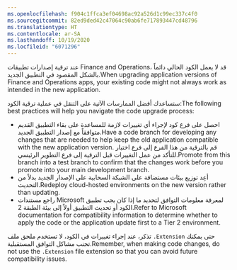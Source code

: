 ```yaml
---
ms.openlocfilehash: f904c1ffca3ef04698ac92a526d1c99ec337c4f0
ms.sourcegitcommit: 82ed9ded42c47064c90ab6fe717893447cd48796
ms.translationtype: HT
ms.contentlocale: ar-SA
ms.lasthandoff: 10/19/2020
ms.locfileid: "6071296"
---
```


<span data-ttu-id="a8d22-101">عند ترقية إصدارات تطبيقات Finance and Operations، قد لا يعمل الكود الحالي دائماً بالشكل المقصود في التطبيق الجديد.</span><span class="sxs-lookup"><span data-stu-id="a8d22-101">When upgrading application versions of Finance and Operations apps, your existing code might not always work as intended in the new application.</span></span>

<span data-ttu-id="a8d22-102">ستساعدك أفضل الممارسات الآتية على التنقل في عملية ترقية الكود:</span><span class="sxs-lookup"><span data-stu-id="a8d22-102">The following best practices will help you navigate the code upgrade process:</span></span>

-    <span data-ttu-id="a8d22-103">احصل على فرع كود لإجراء أي تغييرات لازمة للمساعدة على بقاء التطبيق القديم متوافقاً مع إصدار التطبيق الجديد.</span><span class="sxs-lookup"><span data-stu-id="a8d22-103">Have a code branch for developing any changes that are needed to help keep the old application compatible with the new application version.</span></span> <span data-ttu-id="a8d22-104">قم بالترقية من هذا الفرع إلى فرع اختبار للتأكد من عمل التغييرات قبل الترقية إلى فرع التطوير الرئيسي.</span><span class="sxs-lookup"><span data-stu-id="a8d22-104">Promote from this branch into a test branch to confirm that the changes work before you promote into your main development branch.</span></span>
-   <span data-ttu-id="a8d22-105">أعِد توزيع بيئات مستضافة على الشبكة السحابية على الإصدار الجديد بدلاً من التحديث.</span><span class="sxs-lookup"><span data-stu-id="a8d22-105">Redeploy cloud-hosted environments on the new version rather than updating.</span></span>
-   <span data-ttu-id="a8d22-106">راجع مستندات Microsoft لمعرفة معلومات التوافق لتحديد ما إذا كان يجب تطبيق الكود أو تحديث التطبيق أولاً إلى بيئة الطبقة 2.</span><span class="sxs-lookup"><span data-stu-id="a8d22-106">Refer to Microsoft documentation for compatibility information to determine whether to apply the code or the application update first to a Tier 2 environment.</span></span> 

<span data-ttu-id="a8d22-107">تذكر، عند إجراء تغييرات في الكود، لا تستخدم ملحق ملف `.Extension` حتى يمكنك تجنب مشاكل التوافق المستقبلية.</span><span class="sxs-lookup"><span data-stu-id="a8d22-107">Remember, when making code changes, do not use the `.Extension` file extension so that you can avoid future compatibility issues.</span></span>

